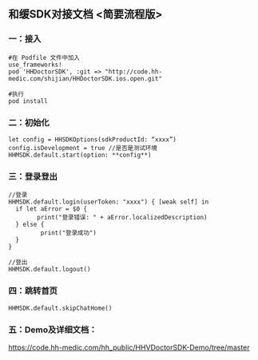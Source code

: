 

## 和缓SDK对接文档 <简要流程版>



### 一：接入

```
#在 Podfile 文件中加入
use_frameworks!
pod 'HHDoctorSDK', :git => "http://code.hh-medic.com/shijian/HHDoctorSDK.ios.open.git"

#执行
pod install
```



### 二：**初始化**

```
let config = HHSDKOptions(sdkProductId: “xxxx”)
config.isDevelopment = true //是否是测试环境
HHMSDK.default.start(option: **config**)
```



### 三：登录登出

```
//登录
HHMSDK.default.login(userToken: "xxxx") { [weak self] in
  if let aError = $0 {
		print("登录错误: " + aError.localizedDescription)
  } else {
		 print("登录成功")
  }
}

//登出
HHMSDK.default.logout()
```



### 四：跳转首页

```
HHMSDK.default.skipChatHome()
```



### 五：Demo及详细文档：

https://code.hh-medic.com/hh_public/HHVDoctorSDK-Demo/tree/master